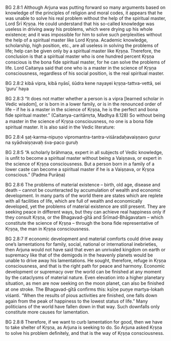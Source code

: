 BG 2.8:1	Although Arjuna was putting forward so many arguments based on knowledge of the principles of religion and moral codes, it appears that he was unable to solve his real problem without the help of the spiritual master, Lord Śrī Kṛṣṇa. He could understand that his so-called knowledge was useless in driving away his problems, which were drying up his whole existence; and it was impossible for him to solve such perplexities without the help of a spiritual master like Lord Kṛṣṇa. Academic knowledge, scholarship, high position, etc., are all useless in solving the problems of life; help can be given only by a spiritual master like Kṛṣṇa. Therefore, the conclusion is that a spiritual master who is one hundred percent Kṛṣṇa conscious is the bona ﬁde spiritual master, for he can solve the problems of life. Lord Caitanya said that one who is a master in the science of Kṛṣṇa consciousness, regardless of his social position, is the real spiritual master.

BG 2.8:2	kibā vipra, kibā nyāsī, śūdra kene nayayei kṛṣṇa-tattva-vettā, sei ‘guru’ haya

BG 2.8:3	“It does not matter whether a person is a vipra [learned scholar in Vedic wisdom], or is born in a lower family, or is in the renounced order of life – if he is a master in the science of Kṛṣṇa, he is the perfect and bona ﬁde spiritual master.” (Caitanya-caritāmṛta, Madhya 8.128) So without being a master in the science of Kṛṣṇa consciousness, no one is a bona ﬁde spiritual master. It is also said in the Vedic literature:

BG 2.8:4	ṣaṭ-karma-nipuṇo vipromantra-tantra-viśāradaḥavaiṣṇavo gurur na syādvaiṣṇavaḥ śva-paco guruḥ

BG 2.8:5	“A scholarly brāhmaṇa, expert in all subjects of Vedic knowledge, is unﬁt to become a spiritual master without being a Vaiṣṇava, or expert in the science of Kṛṣṇa consciousness. But a person born in a family of a lower caste can become a spiritual master if he is a Vaiṣṇava, or Kṛṣṇa conscious.” (Padma Purāṇa)

BG 2.8:6	The problems of material existence – birth, old age, disease and death – cannot be counteracted by accumulation of wealth and economic development. In many parts of the world there are states which are replete with all facilities of life, which are full of wealth and economically developed, yet the problems of material existence are still present. They are seeking peace in different ways, but they can achieve real happiness only if they consult Kṛṣṇa, or the Bhagavad-gītā and Śrīmad-Bhāgavatam – which constitute the science of Kṛṣṇa – through the bona ﬁde representative of Kṛṣṇa, the man in Kṛṣṇa consciousness.

BG 2.8:7	If economic development and material comforts could drive away one’s lamentations for family, social, national or international inebrieties, then Arjuna would not have said that even an unrivaled kingdom on earth or supremacy like that of the demigods in the heavenly planets would be unable to drive away his lamentations. He sought, therefore, refuge in Kṛṣṇa consciousness, and that is the right path for peace and harmony. Economic development or supremacy over the world can be ﬁnished at any moment by the cataclysms of material nature. Even elevation into a higher planetary situation, as men are now seeking on the moon planet, can also be ﬁnished at one stroke. The Bhagavad-gītā conﬁrms this: kṣīṇe puṇye martya-lokaṁ viśanti. “When the results of pious activities are ﬁnished, one falls down again from the peak of happiness to the lowest status of life.” Many politicians of the world have fallen down in that way. Such downfalls only constitute more causes for lamentation.

BG 2.8:8	Therefore, if we want to curb lamentation for good, then we have to take shelter of Kṛṣṇa, as Arjuna is seeking to do. So Arjuna asked Kṛṣṇa to solve his problem deﬁnitely, and that is the way of Kṛṣṇa consciousness.